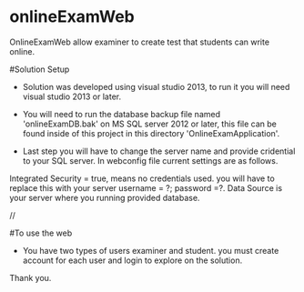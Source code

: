 # onlineExamWeb
OnlineExamWeb allow examiner to create test that students can write online.

#Solution Setup
- Solution was developed using visual studio 2013, to run it you will need visual studio 2013 or later.

- You will need to run the database backup file named 'onlineExamDB.bak' on MS SQL server 2012 or later,
this file can be found inside of this project in this directory 'OnlineExamApplication'.

- Last step you will have  to change the server name and provide cridential to your SQL server. In webconfig file
 current settings are as follows. 
 
 <add name="onlineExamDB" connectionString="Data Source=.\SQLEXPRESS;Initial Catalog=onlineExamDB;Integrated Security=True;
 MultipleActiveResultSets = true"  providerName="System.Data.SqlClient" />
 
 Integrated Security = true, means no credentials used. you will have to replace this with your server username = ?; password =?.
 Data Source is your server where you running provided database.
 
 //
 
 #To use the web
 
 - You have two types of users examiner and student. you must create account for each user and login to explore on the solution.
 
 Thank you.
